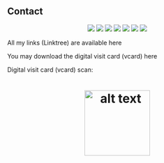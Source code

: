 ## Contact

<div align="center">
  <a href="http://hr.linkedin.com/in/vargamatej/" target="_blank"><img src="https://img.shields.io/badge/-LinkedIn-%230077B5?style=for-the-badge&logo=linkedin&logoColor=white" target="_blank"></a>
  <a href = "mailto:mvarga1989@gmail.com"><img src="https://img.shields.io/badge/-Gmail-%23333?style=for-the-badge&logo=gmail&logoColor=white" target="_blank"></a>
<a href="https://scholar.google.com/citations?user=2W9hgJ8AAAAJ" target="_blank"><img src="http://img.shields.io/badge/--4285F4?style=plastic&logo=Google-Scholar&logoColor=white" target="_blank"></a>  <a href="http://orcid.org/0000-0002-3453-169X" target="_blank"><img src="https://img.shields.io/badge/-0000--0002--3453--169X-A6CE39?style=plastic&logo=ORCID&logoColor=white" target="_blank"></a>  <a href="https://www.researchgate.net/profile/Matej_Varga" target="_blank"><img src="http://img.shields.io/badge/--00CCBB?style=plastic&logo=ResearchGate&logoColor=white" target="_blank"></a> <a href="http://hr.linkedin.com/in/vargamatej" target="_blank"><img src="https://img.shields.io/badge/-LinkedIn-%230077B5?style=for-the-badge&logo=linkedin&logoColor=white" target="_blank"></a>  <a href="https://twitter.com/mvarga17" target="_blank"><img src="https://img.shields.io/badge/Twitter-1DA1F2?style=for-the-badge&logo=twitter&logoColor=white" target="_blank"></a>


</div>

All my links (Linktree) are available here [](https://mvarga1989.github.io/mvarga1989_linktree/)

You may download the digital visit card (vcard) here [](https://mvarga1989.github.io/mvarga1989_linktree/images/Matej_Varga_ETH.vcf)

Digital visit card (vcard) scan:
<h1 align="center">
<img src="QR_code_vcard_vcf.png" alt="alt text" width="150px">
</h1>
